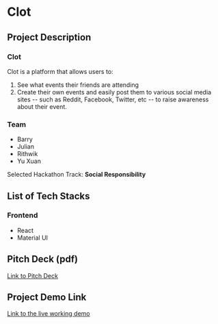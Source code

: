 # Clot

## Project Description

### Clot
Clot is a platform that allows users to:
1. See what events their friends are attending
2. Create their own events and easily post them to various social media sites -- such as Reddit, Facebook, Twitter, etc -- to raise awareness about their event.

### Team
- Barry
- Julian
- Rithwik
- Yu Xuan

Selected Hackathon Track: **Social Responsibility**

## List of Tech Stacks

### Frontend

- React
- Material UI

## Pitch Deck (pdf)
<!-- Good to (i) pre-record the demo, (ii) upload to Youtube, and (iii) put the link into the Pitch Deck -->
[Link to Pitch Deck]()

## Project Demo Link

[Link to the live working demo]()